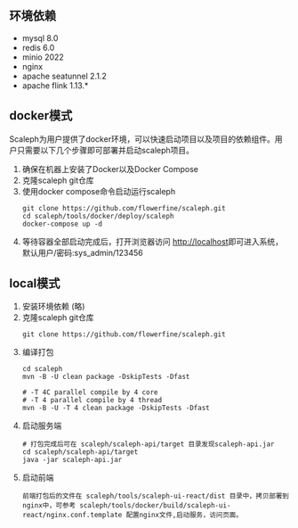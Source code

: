 ## 环境依赖

- mysql 8.0
- redis 6.0
- minio 2022
- nginx
- apache seatunnel 2.1.2
- apache flink 1.13.*

## docker模式

Scaleph为用户提供了docker环境，可以快速启动项目以及项目的依赖组件。用户只需要以下几个步骤即可部署并启动scaleph项目。

1. 确保在机器上安装了Docker以及Docker Compose
2. 克隆scaleph git仓库
3. 使用docker compose命令启动运行scaleph
    ```shell
    git clone https://github.com/flowerfine/scaleph.git
    cd scaleph/tools/docker/deploy/scaleph
    docker-compose up -d
    ```
4. 等待容器全部启动完成后，打开浏览器访问 [http://localhost](http://localhost/)即可进入系统，默认用户/密码:sys_admin/123456

## local模式
1. 安装环境依赖 (略)
2. 克隆scaleph git仓库
   ```shell
   git clone https://github.com/flowerfine/scaleph.git
   ```
3. 编译打包
   ```shell
   cd scaleph
   mvn -B -U clean package -DskipTests -Dfast
   
   # -T 4C parallel compile by 4 core
   # -T 4 parallel compile by 4 thread
   mvn -B -U -T 4 clean package -DskipTests -Dfast
   ```
4. 启动服务端
   ```shell
   # 打包完成后可在 scaleph/scaleph-api/target 目录发现scaleph-api.jar
   cd scaleph/scaleph-api/target
   java -jar scaleph-api.jar
   ```
5. 启动前端
   ```text
   前端打包后的文件在 scaleph/tools/scaleph-ui-react/dist 目录中，拷贝部署到nginx中，可参考 scaleph/tools/docker/build/scaleph-ui-react/nginx.conf.template 配置nginx文件,启动服务，访问页面。
   ```